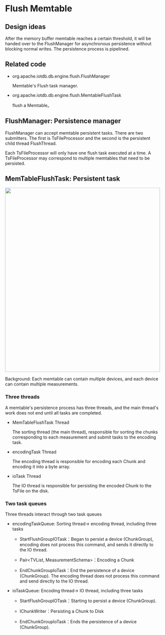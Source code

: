 <!--

    Licensed to the Apache Software Foundation (ASF) under one
    or more contributor license agreements.  See the NOTICE file
    distributed with this work for additional information
    regarding copyright ownership.  The ASF licenses this file
    to you under the Apache License, Version 2.0 (the
    "License"); you may not use this file except in compliance
    with the License.  You may obtain a copy of the License at
    
        http://www.apache.org/licenses/LICENSE-2.0
    
    Unless required by applicable law or agreed to in writing,
    software distributed under the License is distributed on an
    "AS IS" BASIS, WITHOUT WARRANTIES OR CONDITIONS OF ANY
    KIND, either express or implied.  See the License for the
    specific language governing permissions and limitations
    under the License.

-->

# Flush Memtable

## Design ideas

After the memory buffer memtable reaches a certain threshold, it will be handed over to the FlushManager for asynchronous persistence without blocking normal writes. The persistence process is pipelined.

## Related code

* org.apache.iotdb.db.engine.flush.FlushManager

	Memtable's Flush task manager.
	
* org.apache.iotdb.db.engine.flush.MemtableFlushTask

	flush a Memtable。

## FlushManager: Persistence manager

FlushManager can accept memtable persistent tasks. There are two submitters. The first is TsFileProcessor and the second is the persistent child thread FlushThread.

Each TsFileProcessor will only have one flush task executed at a time. A TsFileProcessor may correspond to multiple memtables that need to be persisted.

## MemTableFlushTask: Persistent task

<img style="width:100%; max-width:800px; max-height:600px; margin-left:auto; margin-right:auto; display:block;" src="https://user-images.githubusercontent.com/19167280/73625254-03fe2680-467f-11ea-8197-115f3a749cbd.png">

Background: Each memtable can contain multiple devices, and each device can contain multiple measurements.

### Three threads

A memtable's persistence process has three threads, and the main thread's work does not end until all tasks are completed.

* MemTableFlushTask  Thread

  The sorting thread (the main thread), responsible for sorting the chunks corresponding to each measurement and submit tasks to the encoding task.

* encodingTask Thread

  The encoding thread is responsible for encoding each Chunk and encoding it into a byte array.

* ioTask Thread

  The IO thread is responsible for persisting the encoded Chunk to the TsFile on the disk.

### Two task queues

Three threads interact through two task queues

* encodingTaskQueue: Sorting thread-> encoding thread, including three tasks
	
	* StartFlushGroupIOTask：Began to persist a device (ChunkGroup), encoding does not process this command, and sends it directly to the IO thread.
	
	* Pair\<TVList, MeasurementSchema\>：Encoding a Chunk
	
	* EndChunkGroupIoTask：End the persistence of a device (ChunkGroup). The encoding thread does not process this command and  send directly to the IO thread.

* ioTaskQueue: Encoding thread-> IO thread, including three tasks
	
	* StartFlushGroupIOTask：Starting to persist a device (ChunkGroup).
	
	* IChunkWriter：Persisting a Chunk to Disk
	
	* EndChunkGroupIoTask：Ends the persistence of a device (ChunkGroup).
